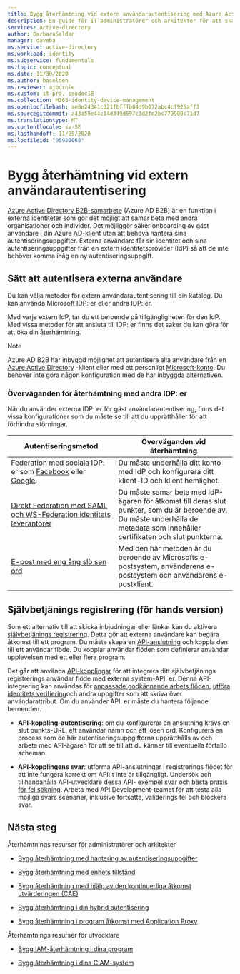 ```yaml
---
title: Bygg återhämtning vid extern användarautentisering med Azure Active Directory
description: En guide för IT-administratörer och arkitekter för att skapa en elastisk autentisering för externa användare
services: active-directory
author: BarbaraSelden
manager: daveba
ms.service: active-directory
ms.workload: identity
ms.subservice: fundamentals
ms.topic: conceptual
ms.date: 11/30/2020
ms.author: baselden
ms.reviewer: ajburnle
ms.custom: it-pro, seodec18
ms.collection: M365-identity-device-management
ms.openlocfilehash: ae8e24341c321fbfffb84d9b072abc4cf925aff3
ms.sourcegitcommit: a43a59e44c14d349d597c3d2fd2bc779989c71d7
ms.translationtype: MT
ms.contentlocale: sv-SE
ms.lasthandoff: 11/25/2020
ms.locfileid: "95920068"
---
```

# <a name="build-resilience-in-external-user-authentication"></a>Bygg återhämtning vid extern användarautentisering

[Azure Active Directory B2B-samarbete](https://docs.microsoft.com/azure/active-directory/external-identities/what-is-b2b) (Azure AD B2B) är en funktion i [externa identiteter](https://docs.microsoft.com/azure/active-directory/external-identities/delegate-invitations) som gör det möjligt att samar beta med andra organisationer och individer. Det möjliggör säker onboarding av gäst användare i din Azure AD-klient utan att behöva hantera sina autentiseringsuppgifter. Externa användare får sin identitet och sina autentiseringsuppgifter från en extern identitetsprovider (IdP) så att de inte behöver komma ihåg en ny autentiseringsuppgift. 

## <a name="ways-to-authenticate-external-users"></a>Sätt att autentisera externa användare

Du kan välja metoder för extern användarautentisering till din katalog. Du kan använda Microsoft IDP: er eller andra IDP: er.

Med varje extern IdP, tar du ett beroende på tillgängligheten för den IdP. Med vissa metoder för att ansluta till IDP: er finns det saker du kan göra för att öka din återhämtning.

> [!NOTE] 
> Azure AD B2B har inbyggd möjlighet att autentisera alla användare från en [Azure Active Directory](https://docs.microsoft.com/azure/active-directory) -klient eller med ett personligt [Microsoft-konto](https://account.microsoft.com/account). Du behöver inte göra någon konfiguration med de här inbyggda alternativen.

### <a name="considerations-for-resilience-with-other-idps"></a>Överväganden för återhämtning med andra IDP: er

När du använder externa IDP: er för gäst användarautentisering, finns det vissa konfigurationer som du måste se till att du upprätthåller för att förhindra störningar.

| Autentiseringsmetod| Överväganden vid återhämtning |
| - | - |
| Federation med sociala IDP: er som [Facebook](https://docs.microsoft.com/azure/active-directory/external-identities/facebook-federation) eller [Google](https://docs.microsoft.com/azure/active-directory/external-identities/google-federation).| Du måste underhålla ditt konto med IdP och konfigurera ditt klient-ID och klient hemlighet. |
| [Direkt Federation med SAML och WS-Federation identitets leverantörer](https://docs.microsoft.com/azure/active-directory/external-identities/direct-federation)| Du måste samar beta med IdP-ägaren för åtkomst till deras slut punkter, som du är beroende av. <br>Du måste underhålla de metadata som innehåller certifikaten och slut punkterna. |
| [E-post med eng ång slö sen ord](https://docs.microsoft.com/azure/active-directory/external-identities/one-time-passcode)| Med den här metoden är du beroende av Microsofts e-postsystem, användarens e-postsystem och användarens e-postklient. |


 

## <a name="self-service-sign-up-preview"></a>Självbetjänings registrering (för hands version)

Som ett alternativ till att skicka inbjudningar eller länkar kan du aktivera [självbetjänings registrering](https://docs.microsoft.com/azure/active-directory/external-identities/self-service-sign-up-overview).  Detta gör att externa användare kan begära åtkomst till ett program. Du måste skapa en [API-anslutning](https://docs.microsoft.com/azure/active-directory/external-identities/self-service-sign-up-add-api-connector) och koppla den till ett användar flöde. Du kopplar användar flöden som definierar användar upplevelsen med ett eller flera program. 

Det går att använda [API-kopplingar](https://docs.microsoft.com/azure/active-directory/external-identities/api-connectors-overview) för att integrera ditt självbetjänings registrerings användar flöde med externa system-API: er. Denna API-integrering kan användas för [anpassade godkännande arbets flöden](https://docs.microsoft.com/azure/active-directory/external-identities/self-service-sign-up-add-approvals), [utföra identitets verifiering](https://docs.microsoft.com/azure/active-directory/external-identities/code-samples-self-service-sign-up)och andra uppgifter som att skriva över användarattribut. Om du använder API: er måste du hantera följande beroenden.

* **API-koppling-autentisering**: om du konfigurerar en anslutning krävs en slut punkts-URL, ett användar namn och ett lösen ord. Konfigurera en process som de här autentiseringsuppgifterna upprätthålls av och arbeta med API-ägaren för att se till att du känner till eventuella förfallo scheman.

* **API-kopplingens svar**: utforma API-anslutningar i registrerings flödet för att inte fungera korrekt om API: t inte är tillgängligt. Undersök och tillhandahålla API-utvecklare dessa API- [exempel svar](https://docs.microsoft.com/azure/active-directory/external-identities/self-service-sign-up-add-api-connector) och [bästa praxis för fel sökning](https://docs.microsoft.com/azure/active-directory/external-identities/self-service-sign-up-add-api-connector). Arbeta med API Development-teamet för att testa alla möjliga svars scenarier, inklusive fortsatta, validerings fel och blockera svar. 

## <a name="next-steps"></a>Nästa steg
Återhämtnings resurser för administratörer och arkitekter
 
* [Bygg återhämtning med hantering av autentiseringsuppgifter](resilience-in-credentials.md)

* [Bygg återhämtning med enhets tillstånd](resilience-with-device-states.md)

* [Bygg återhämtning med hjälp av den kontinuerliga åtkomst utvärderingen (CAE)](resilience-with-continuous-access-evaluation.md)

* [Bygg återhämtning i din hybrid autentisering](resilience-in-hybrid.md)

* [Bygg återhämtning i program åtkomst med Application Proxy](resilience-on-premises-access.md)

Återhämtnings resurser för utvecklare

* [Bygg IAM-återhämtning i dina program](resilience-app-development-overview.md)

* [Bygg återhämtning i dina CIAM-system](resilience-b2c.md)
 
